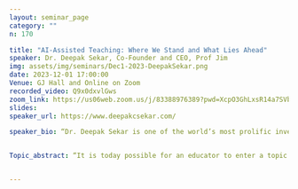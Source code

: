 ```yaml
---
layout: seminar_page
category: ""
n: 170

title: "AI-Assisted Teaching: Where We Stand and What Lies Ahead"
speaker: Dr. Deepak Sekar, Co-Founder and CEO, Prof Jim
img: assets/img/seminars/Dec1-2023-DeepakSekar.png
date: 2023-12-01 17:00:00 
Venue: GJ Hall and Online on Zoom
recorded_video: Q9x0dxvlGws
zoom_link: https://us06web.zoom.us/j/83388976389?pwd=XcpO3GhLxsR14a7SVbPx33HQQa1jbt.1
slides: 
speaker_url: https://www.deepakcsekar.com/

speaker_bio: “Dr. Deepak Sekar is one of the world’s most prolific inventors, with 235 issued patents to his name so far. The last startup he founded and led, Chowbotics, was named by Fast Company as one of the world’s most innovative companies and was acquired by Doordash in 2020. His present company, Prof Jim, received the BIG Innovation Award and was named by HolonIQ as one of North America’s most promising edtech startups in 2023. He received his B. Tech from IIT Madras in 2003 and his MS and PhD degrees from Georgia Tech in 2005 and 2007 respectively.” 


Topic_abstract: “It is today possible for an educator to enter a topic or a textbook… and slides, educational videos and assessments related to it can be automatically generated using AI. See https://profjim.ai/math The speaker, one of the pioneers of this field, will give demonstrations of such technology and show sample educational videos and applications. Following that, long-term prospects for the use of AI in education will be discussed.” 


---
```

